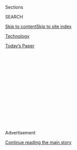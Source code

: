 <div id="app">

<div>

<div>

<div>

<div class="NYTAppHideMasthead css-1q2w90k e1suatyy0">

<div class="section css-ui9rw0 e1suatyy2">

<div class="css-eph4ug er09x8g0">

<div class="css-6n7j50">

</div>

<span class="css-1dv1kvn">Sections</span>

<div class="css-10488qs">

<span class="css-1dv1kvn">SEARCH</span>

</div>

[Skip to content](#site-content)[Skip to site
index](#site-index)

</div>

<div id="masthead-section-label" class="css-1wr3we4 eaxe0e00">

[Technology](https://www.nytimes3xbfgragh.onion/section/technology)

</div>

<div class="css-10698na e1huz5gh0">

</div>

</div>

<div id="masthead-bar-one" class="section hasLinks css-15hmgas e1csuq9d3">

<div class="css-uqyvli e1csuq9d0">

</div>

<div class="css-1uqjmks e1csuq9d1">

</div>

<div class="css-9e9ivx">

[](https://myaccount.nytimes3xbfgragh.onion/auth/login?response_type=cookie&client_id=vi)

</div>

<div class="css-1bvtpon e1csuq9d2">

[Today’s
Paper](https://www.nytimes3xbfgragh.onion/section/todayspaper)

</div>

</div>

</div>

</div>

<div data-aria-hidden="false">

<div id="site-content" data-role="main">

<div>

<div class="css-1aor85t" style="opacity:0.000000001;z-index:-1;visibility:hidden">

<div class="css-1hqnpie">

<div class="css-epjblv">

<span class="css-17xtcya">[Technology](/section/technology)</span><span class="css-x15j1o">|</span><span class="css-fwqvlz">Florida
Teenager Is Charged as ‘Mastermind’ of Twitter
Hack</span>

</div>

<div class="css-k008qs">

<div class="css-1iwv8en">

<span class="css-18z7m18"></span>

<div>

</div>

</div>

<span class="css-1n6z4y">https://nyti.ms/3gi8w9n</span>

<div class="css-1705lsu">

<div class="css-4xjgmj">

<div class="css-4skfbu" data-role="toolbar" data-aria-label="Social Media Share buttons, Save button, and Comments Panel with current comment count" data-testid="share-tools">

  - 
  - 
  - 
  - 
    
    <div class="css-6n7j50">
    
    </div>

  - 
  - 

</div>

</div>

</div>

</div>

</div>

</div>

<div id="NYT_TOP_BANNER_REGION" class="css-13pd83m">

</div>

<div id="top-wrapper" class="css-1sy8kpn">

<div id="top-slug" class="css-l9onyx">

Advertisement

</div>

[Continue reading the main
story](#after-top)

<div class="ad top-wrapper" style="text-align:center;height:100%;display:block;min-height:250px">

<div id="top" class="place-ad" data-position="top" data-size-key="top">

</div>

</div>

<div id="after-top">

</div>

</div>

<div>

<div id="sponsor-wrapper" class="css-1hyfx7x">

<div id="sponsor-slug" class="css-19vbshk">

Supported by

</div>

[Continue reading the main
story](#after-sponsor)

<div id="sponsor" class="ad sponsor-wrapper" style="text-align:center;height:100%;display:block">

</div>

<div id="after-sponsor">

</div>

</div>

<div class="css-186x18t">

</div>

<div class="css-1vkm6nb ehdk2mb0">

# Florida Teenager Is Charged as ‘Mastermind’ of Twitter Hack

</div>

The authorities arrested a 17-year-old who they said ran a scheme that
targeted the accounts of celebrities, including former President Barack
Obama and Elon Musk. Two others were also charged.

<div class="css-79elbk" data-testid="photoviewer-wrapper">

<div class="css-z3e15g" data-testid="photoviewer-wrapper-hidden">

</div>

<div class="css-1a48zt4 ehw59r15" data-testid="photoviewer-children">

![<span class="css-16f3y1r e13ogyst0" data-aria-hidden="true">The hack
embarrassed Twitter and called into question the security provided by a
range of tech
companies.</span><span class="css-cnj6d5 e1z0qqy90" itemprop="copyrightHolder"><span class="css-1ly73wi e1tej78p0">Credit...</span><span><span>Jim
Wilson/The New York
Times</span></span></span>](https://static01.graylady3jvrrxbe.onion/images/2020/08/01/business/31twitter2-print/merlin_161161578_5dd24641-dd88-4782-a57d-fad4dd7bb08b-articleLarge.jpg?quality=75&auto=webp&disable=upscale)

</div>

</div>

<div class="css-18e8msd">

<div class="css-vp77d3 epjyd6m0">

<div class="css-1baulvz">

By [<span class="css-1baulvz" itemprop="name">Kate
Conger</span>](https://www.nytimes3xbfgragh.onion/by/kate-conger) and
[<span class="css-1baulvz last-byline" itemprop="name">Nathaniel
Popper</span>](https://www.nytimes3xbfgragh.onion/by/nathaniel-popper)

</div>

</div>

  - 
    
    <div class="css-ld3wwf e16638kd2">
    
    July 31,
    2020
    
    </div>

  - 
    
    <div class="css-4xjgmj">
    
    <div class="css-d8bdto" data-role="toolbar" data-aria-label="Social Media Share buttons, Save button, and Comments Panel with current comment count" data-testid="share-tools">
    
      - 
      - 
      - 
      - 
        
        <div class="css-6n7j50">
        
        </div>
    
      - 
      - 
    
    </div>
    
    </div>

</div>

</div>

<div class="section meteredContent css-1r7ky0e" name="articleBody" itemprop="articleBody">

<div class="css-1fanzo5 StoryBodyCompanionColumn">

<div class="css-53u6y8">

OAKLAND, Calif. — One by one, the celebrity Twitter accounts posted the
same strange message: Send Bitcoin and they would send back double your
money. Elon Musk. Bill Gates. Kanye West. Joseph R. Biden Jr. Former
President Barack Obama. They, and dozens of others, were being hacked,
and Twitter appeared powerless to stop it.

While some initially thought the hack was the work of professionals, it
turns out the “mastermind” of one of the most high-profile hacks in
recent years was a 17-year-old recent high school graduate from Florida,
the authorities said on Friday.

Graham Ivan Clark was arrested in his Tampa apartment, where he lived by
himself, early Friday, state officials said. He faces 30 felony charges
in the hack, including fraud, and is being charged as an adult.

Two other people, Mason John Sheppard, 19, of the United Kingdom, and
Nima Fazeli, 22, of Orlando, Fla., were accused of helping Mr. Clark
during the takeover. Prosecutors said the two appeared to have aided the
central figure in the attack, who went by the name Kirk. Documents
released on Friday do not provide the real identity of Kirk, but they
suggest that it was Mr. Clark.

</div>

</div>

<div class="css-1fanzo5 StoryBodyCompanionColumn">

<div class="css-53u6y8">

Mr. Clark was skilled enough to go unnoticed inside Twitter’s network,
said Andrew Warren, the Florida state attorney handling the case.

“This was not an ordinary 17-year-old,” Mr. Warren said.

Mr. Clark convinced one of the company’s employees that he was a
co-worker in the technology department who needed the employee’s
credentials to access the customer service portal, a criminal affidavit
from Florida said. By the time the hackers were done, they had broken
into 130 accounts and raised significant new questions about Twitter’s
security.

Despite the hackers’ cleverness, their plan quickly fell apart,
according to court documents. They left hints about their real
identities and scrambled to hide the money they’d made once the hack
became public. Their mistakes allowed law enforcement to quickly track
them down.

Less than a week after the incident, federal agents, search warrant in
hand, went to a home in Northern California, according to the documents.
There, they interviewed another youngster who admitted participating in
the scheme. The individual, who is not named in the documents because he
or she is a minor, gave authorities information that helped them
identify Mr. Sheppard and said that Mr. Sheppard had discussed turning
himself in to law enforcement.

Because Mr. Clark is under 18, he was charged by the Florida state
attorney in Tampa, rather than by federal authorities. His age also
means that many details of his case are being kept under wraps.

</div>

</div>

<div class="css-1fanzo5 StoryBodyCompanionColumn">

<div class="css-53u6y8">

Federal authorities were already tracking Mr. Clark’s online activity
before the Twitter hack, according to legal documents. In April, the
Secret Service seized over $700,000 worth of Bitcoin from him, but it
was unclear why.

The documents released on Friday largely repeat what several hackers
involved in the attack [told The New York
Times](https://www.nytimes3xbfgragh.onion/2020/07/17/technology/twitter-hackers-interview.html)
two weeks ago: The hack began early on July 15 as a quiet scheme to
steal and sell unusual user names.

But as the day wore on, the attack, led by Kirk, took over dozens of
accounts belonging to cryptocurrency companies and celebrities. Bitcoin
flowed into the hackers’ accounts. The scheme netted Bitcoin worth more
than $180,000, according to a New York Times estimate.

A special agent with an Internal Revenue Service investigative unit said
in a court filing that Mr. Sheppard participated in the hack while using
the screen name “ever so anxious.” A person using that name told The
Times a few days after the attack that he got involved because he wanted
to acquire unique Twitter user names.

“i just kinda found it cool having a username that other people would
want,” “ever so anxious” said in a chat with The Times. He ultimately
brokered the sale of at least 10 addresses, such as @drug, @w and @L,
according to the indictment against him.

Mr. Fazeli is also accused of serving as a middleman, helping to sell
stolen Twitter accounts on the day of the attack under the user name
“Rolex.” But the indictment provides few details on Mr. Fazeli’s work
as a middleman.

By the time Twitter finally managed to stop the attack, the hackers had
tweeted from 45 of the accounts they had broken into, gained access to
the direct messages of 36 accounts, and downloaded full information from
seven accounts, the company said.

</div>

</div>

<div class="css-1fanzo5 StoryBodyCompanionColumn">

<div class="css-53u6y8">

Mr. Fazeli and Mr. Clark were arrested on Friday. Mr. Sheppard has not
been arrested but is expected to be taken into custody, the F.B.I. said.

“While investigations into cyber breaches can sometimes take years, our
investigators were able to bring these hackers into custody in a matter
of weeks,” said John Bennett, a special agent in charge with the F.B.I.
The investigation is still underway, and it is possible there will be
additional arrests, a bureau spokeswoman said.

The young men who participated in the breach come from a loose-knit
community of hackers who focus on account takeovers, cybersecurity
experts said. Using a practice known as SIM-swapping, they often target
telecom companies to compromise victims’ phone numbers and intercept
login credentials.

The attackers targeted Twitter employees, stealing their account
credentials in order to gain access to an internal system that allowed
them to reset the passwords of most Twitter users. (Some users, like
President Trump, have extra security on their accounts to prevent
takeovers.)

“These people come trained to be efficient and creative at their attack
methods,” said Allison Nixon, the chief research officer of the security
firm Unit 221B. “They’ve realized there’s this world of soft targets.”

These hackers often focus on financial fraud, but their ability to gain
access to the accounts of political figures could attract new and
dangerous customers, Ms. Nixon said.

“One of the things that concerns me is that, as these actors continue to
refine their techniques and learn, they’re going to realize that there
are other customers who will pay a lot more for things other than a
single-character user name,” she said. “I don’t think they’ve even
scratched the surface of how much damage they could cause.”

</div>

</div>

<div class="css-1fanzo5 StoryBodyCompanionColumn">

<div class="css-53u6y8">

In a
[statement](https://twitter.com/TwitterComms/status/1289267856333402112),
Twitter thanked law enforcement for its “swift actions” and said it
would continue to cooperate with the investigation.

The relatively young age of the hackers did not come as a surprise to
security professionals who monitor the SIM-swapper community. Many of
the people drawn to it are teenagers who pursue unique user names
because controlling them conveys a sense of importance and clout.

“This activity is addictive in a way, it’s a thrill,” Ms. Nixon.
“Breaking into gigantic companies and stealing ridiculous amounts of
money is a huge thrill for them.”

</div>

</div>

<div>

</div>

</div>

<div>

</div>

<div>

</div>

<div>

</div>

<div>

<div id="bottom-wrapper" class="css-1ede5it">

<div id="bottom-slug" class="css-l9onyx">

Advertisement

</div>

[Continue reading the main
story](#after-bottom)

<div id="bottom" class="ad bottom-wrapper" style="text-align:center;height:100%;display:block;min-height:90px">

</div>

<div id="after-bottom">

</div>

</div>

</div>

</div>

</div>

## Site Index

<div>

</div>

## Site Information Navigation

  - [© <span>2020</span> <span>The New York Times
    Company</span>](https://help.nytimes3xbfgragh.onion/hc/en-us/articles/115014792127-Copyright-notice)

<!-- end list -->

  - [NYTCo](https://www.nytco.com/)
  - [Contact
    Us](https://help.nytimes3xbfgragh.onion/hc/en-us/articles/115015385887-Contact-Us)
  - [Work with us](https://www.nytco.com/careers/)
  - [Advertise](https://nytmediakit.com/)
  - [T Brand Studio](http://www.tbrandstudio.com/)
  - [Your Ad
    Choices](https://www.nytimes3xbfgragh.onion/privacy/cookie-policy#how-do-i-manage-trackers)
  - [Privacy](https://www.nytimes3xbfgragh.onion/privacy)
  - [Terms of
    Service](https://help.nytimes3xbfgragh.onion/hc/en-us/articles/115014893428-Terms-of-service)
  - [Terms of
    Sale](https://help.nytimes3xbfgragh.onion/hc/en-us/articles/115014893968-Terms-of-sale)
  - [Site
    Map](https://spiderbites.nytimes3xbfgragh.onion)
  - [Help](https://help.nytimes3xbfgragh.onion/hc/en-us)
  - [Subscriptions](https://www.nytimes3xbfgragh.onion/subscription?campaignId=37WXW)

</div>

</div>

</div>

</div>
